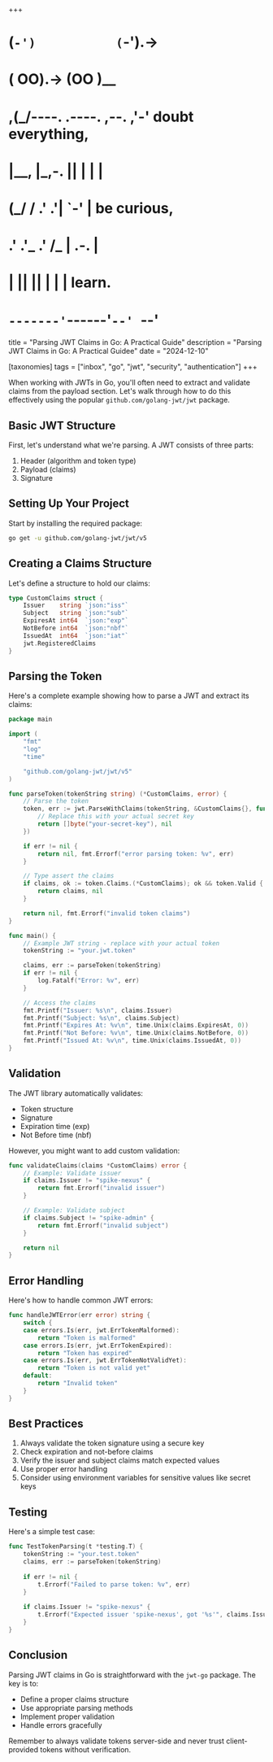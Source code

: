 +++
#   (`-')           (`-').->
#   ( OO).->        (OO )__
# ,(_/----. .----. ,--. ,'-' doubt everything,
# |__,    |\_,-.  ||  | |  |
#  (_/   /    .' .'|  `-'  | be curious,
#  .'  .'_  .'  /_ |  .-.  |
# |       ||      ||  | |  | learn.
# `-------'`------'`--' `--'

title = "Parsing JWT Claims in Go: A Practical Guide"
description = "Parsing JWT Claims in Go: A Practical Guidee"
date = "2024-12-10"

[taxonomies]
tags = ["inbox", "go", "jwt", "security", "authentication"]
+++


When working with JWTs in Go, you'll often need to extract and validate claims from the payload section. Let's walk through how to do this effectively using the popular `github.com/golang-jwt/jwt` package.

## Basic JWT Structure

First, let's understand what we're parsing. A JWT consists of three parts:
1. Header (algorithm and token type)
2. Payload (claims)
3. Signature

## Setting Up Your Project

Start by installing the required package:

```bash
go get -u github.com/golang-jwt/jwt/v5
```

## Creating a Claims Structure

Let's define a structure to hold our claims:

```go
type CustomClaims struct {
    Issuer    string `json:"iss"`
    Subject   string `json:"sub"`
    ExpiresAt int64  `json:"exp"`
    NotBefore int64  `json:"nbf"`
    IssuedAt  int64  `json:"iat"`
    jwt.RegisteredClaims
}
```

## Parsing the Token

Here's a complete example showing how to parse a JWT and extract its claims:

```go
package main

import (
    "fmt"
    "log"
    "time"

    "github.com/golang-jwt/jwt/v5"
)

func parseToken(tokenString string) (*CustomClaims, error) {
    // Parse the token
    token, err := jwt.ParseWithClaims(tokenString, &CustomClaims{}, func(token *jwt.Token) (interface{}, error) {
        // Replace this with your actual secret key
        return []byte("your-secret-key"), nil
    })

    if err != nil {
        return nil, fmt.Errorf("error parsing token: %v", err)
    }

    // Type assert the claims
    if claims, ok := token.Claims.(*CustomClaims); ok && token.Valid {
        return claims, nil
    }

    return nil, fmt.Errorf("invalid token claims")
}

func main() {
    // Example JWT string - replace with your actual token
    tokenString := "your.jwt.token"

    claims, err := parseToken(tokenString)
    if err != nil {
        log.Fatalf("Error: %v", err)
    }

    // Access the claims
    fmt.Printf("Issuer: %s\n", claims.Issuer)
    fmt.Printf("Subject: %s\n", claims.Subject)
    fmt.Printf("Expires At: %v\n", time.Unix(claims.ExpiresAt, 0))
    fmt.Printf("Not Before: %v\n", time.Unix(claims.NotBefore, 0))
    fmt.Printf("Issued At: %v\n", time.Unix(claims.IssuedAt, 0))
}
```

## Validation

The JWT library automatically validates:
- Token structure
- Signature
- Expiration time (exp)
- Not Before time (nbf)

However, you might want to add custom validation:

```go
func validateClaims(claims *CustomClaims) error {
    // Example: Validate issuer
    if claims.Issuer != "spike-nexus" {
        return fmt.Errorf("invalid issuer")
    }

    // Example: Validate subject
    if claims.Subject != "spike-admin" {
        return fmt.Errorf("invalid subject")
    }

    return nil
}
```

## Error Handling

Here's how to handle common JWT errors:

```go
func handleJWTError(err error) string {
    switch {
    case errors.Is(err, jwt.ErrTokenMalformed):
        return "Token is malformed"
    case errors.Is(err, jwt.ErrTokenExpired):
        return "Token has expired"
    case errors.Is(err, jwt.ErrTokenNotValidYet):
        return "Token is not valid yet"
    default:
        return "Invalid token"
    }
}
```

## Best Practices

1. Always validate the token signature using a secure key
2. Check expiration and not-before claims
3. Verify the issuer and subject claims match expected values
4. Use proper error handling
5. Consider using environment variables for sensitive values like secret keys

## Testing

Here's a simple test case:

```go
func TestTokenParsing(t *testing.T) {
    tokenString := "your.test.token"
    claims, err := parseToken(tokenString)
    
    if err != nil {
        t.Errorf("Failed to parse token: %v", err)
    }
    
    if claims.Issuer != "spike-nexus" {
        t.Errorf("Expected issuer 'spike-nexus', got '%s'", claims.Issuer)
    }
}
```

## Conclusion

Parsing JWT claims in Go is straightforward with the `jwt-go` package. The key is to:
- Define a proper claims structure
- Use appropriate parsing methods
- Implement proper validation
- Handle errors gracefully

Remember to always validate tokens server-side and never trust client-provided tokens without verification.
